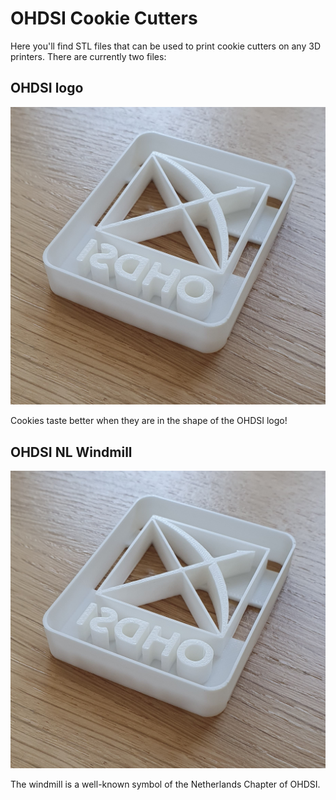 # OHDSI Cookie Cutters

Here you'll find STL files that can be used to print cookie cutters on any 3D printers.
There are currently two files:

## OHDSI logo

![OHDSI logo cookie cutter](OHDSI_Logo.jpeg)

Cookies taste better when they are in the shape of the OHDSI logo!

## OHDSI NL Windmill

![OHDSI NL windmill cookie cutter](OHDSI_Logo.jpeg)

The windmill is a well-known symbol of the Netherlands Chapter of OHDSI.
